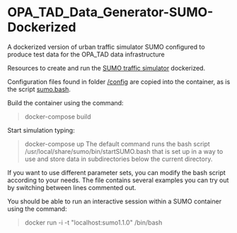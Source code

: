 # OPA_TAD_Data_Generator-SUMO-Dockerized
A dockerized version of urban traffic simulator SUMO configured to produce test data for the OPA_TAD data infrastructure

Resources to create and run the [SUMO traffic simulator](https://sumo.dlr.de/wiki/Simulation_of_Urban_MObility_-_Wiki "Go to the SUMO Wiki") dockerized.

Configuration files found in folder [/config](https://github.com/PI-BO/SUMO_dockered/tree/master/config) are copied into the container, as is the script [sumo.bash](https://github.com/PI-BO/SUMO_dockered/blob/master/sumo.bash).

Build the container using the command:
>docker-compose build

Start simulation typing:
>docker-compose up
The default command runs the bash script /usr/local/share/sumo/bin/startSUMO.bash that is set up in a way to use and store data in subdirectories below the current directory.

If you want to use different parameter sets, you can modify the bash script according to your needs. The file contains several examples you can try out by switching between lines commented out.

You should be able to run an interactive session within a SUMO container using the command:
>docker run -i -t "localhost:sumo1.1.0" /bin/bash

